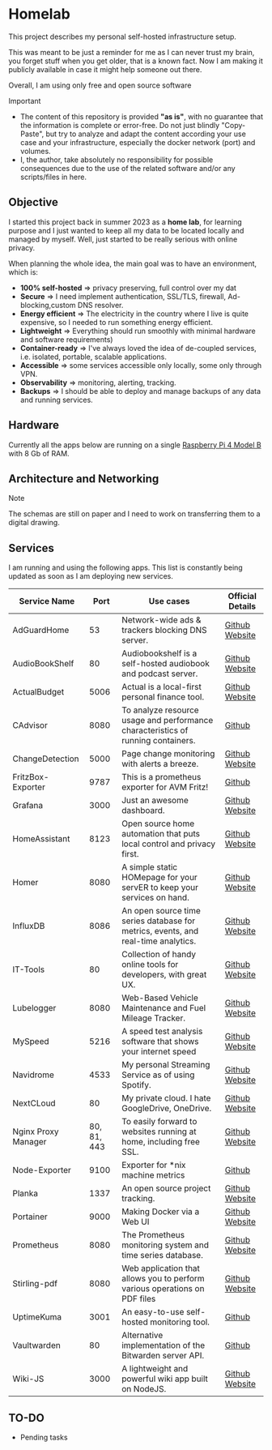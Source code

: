 # Homelab

This project describes my personal self-hosted infrastructure setup.

This was meant to be just a reminder for me as I can never trust my brain, you forget stuff when you get older, that is a known fact. Now I am making it publicly available in case it might help someone out there.

Overall, I am using  only free and open source software

> [!IMPORTANT]
> - The content of this repository is provided **"as is"**, with no guarantee that the information is complete or error-free. Do not just blindly "Copy-Paste", but try to analyze and adapt the content according your use case and your infrastructure, especially the docker network (port) and volumes.
> - I, the author, take absolutely no responsibility for possible consequences due to the use of the related software and/or any scripts/files in here.

## Objective

I started this project back in summer 2023 as a **home lab**, for learning purpose and I just wanted to keep all my data to be located locally and managed by myself. Well, just started to be really serious with online privacy. 

When planning the whole idea, the main goal was to have an environment, which is:

- **100% self-hosted** => privacy preserving, full control over my dat
- **Secure** => I need implement authentication, SSL/TLS, firewall, Ad-blocking,custom DNS resolver.
- **Energy efficient** => The electricity in the country where I live is quite expensive, so I needed to run something energy efficient.
- **Lightweight** => Everything should run smoothly with minimal hardware and software requirements)
- **Container-ready** => I've always loved the idea of de-coupled services, i.e. isolated, portable, scalable applications. 
- **Accessible** => some services accessible only locally, some only through VPN.
- **Observability** => monitoring, alerting, tracking.
- **Backups** => I should be able to deploy and manage backups of any data and running services. 


## Hardware

Currently all the apps below are running on a single [Raspberry Pi 4 Model B](https://www.raspberrypi.com/products/raspberry-pi-4-model-b/) with 8 Gb of RAM. 

## Architecture and Networking

> [!NOTE]
> The schemas are still on paper and I need to work on transferring them to a digital drawing.

## Services

I am running and using the following apps. This list is constantly being updated as soon as I am deploying new services. 

| Service Name   		|	Port		| Use cases																			| Official Details																									|
|-----------------------|---------------|-----------------------------------------------------------------------------------|------------------------------------------------------------------------------------------------------------------	|
| AdGuardHome			|	53			| Network-wide ads & trackers blocking DNS server.									| [Github](https://github.com/AdguardTeam/AdGuardHome)	[Website](https://adguard.com/)								|
| AudioBookShelf		|	80			| Audiobookshelf is a self-hosted audiobook and podcast server.						| [Github](https://github.com/advplyr/audiobookshelf)	[Website](https://www.audiobookshelf.org/)					|
| ActualBudget			|	5006		| Actual is a local-first personal finance tool. 									| [Github](https://github.com/actualbudget/actual)	[Website](https://actualbudget.com/)							|
| CAdvisor				|	8080		| To analyze resource usage and performance characteristics of running containers.	| [Github](https://github.com/google/cadvisor)																		|
| ChangeDetection		|	5000		| Page change monitoring with alerts a breeze.	 									| [Github](https://github.com/dgtlmoon/changedetection.io)	[Website](https://changedetection.io/)					|
| FritzBox-Exporter		|	9787		| This is a prometheus exporter for AVM Fritz! 	 									| [Github](https://github.com/pdreker/fritz_exporter)																|
| Grafana				|	3000		| Just an awesome dashboard.														| [Github](https://github.com/grafana/)	[Website](https://grafana.com/)												|
| HomeAssistant			|	8123		| Open source home automation that puts local control and privacy first.			| [Github](https://github.com/home-assistant/core)	[Website](https://www.home-assistant.io/)						|
| Homer					|	8080		| A simple static HOMepage for your servER to keep your services on hand.			| [Github](https://github.com/bastienwirtz/homer)	[Website](https://homer-demo.netlify.app/)						|
| InfluxDB				|	8086		| An open source time series database for metrics, events, and real-time analytics.	| [Github](https://github.com/influxdata/influxdb)	[Website](https://www.influxdata.com/)							|
| IT-Tools				|	80			| Collection of handy online tools for developers, with great UX.					| [Github](https://github.com/CorentinTh/it-tools)	[Website](https://it-tools.tech/)								|
| Lubelogger			|	8080		| Web-Based Vehicle Maintenance and Fuel Mileage Tracker.							| [Github](https://github.com/hargata/lubelog)	[Website](https://lubelogger.com/)									|
| MySpeed				|	5216		| A speed test analysis software that shows your internet speed						| [Github](https://github.com/gnmyt/myspeed)	[Website](https://myspeed.dev/)										|
| Navidrome				|	4533		| My personal Streaming Service as of using Spotify.								| [Github](https://github.com/navidrome/navidrome/)	[Website](https://www.navidrome.org/)							|
| NextCLoud				|	80			| My private cloud. I hate GoogleDrive, OneDrive.									| [Github](https://github.com/nextcloud)	[Website](https://nextcloud.com/)										|
| Nginx Proxy Manager	|	80, 81, 443	| To easily forward to websites running at home, including free SSL.				| [Github](https://github.com/NginxProxyManager/nginx-proxy-manager)	[Website](https://nginxproxymanager.com/)	|
| Node-Exporter			|	9100		| Exporter for *nix machine metrics													| [Github](https://github.com/prometheus/node_exporter)																|
| Planka				|	1337		| An open source project tracking.													| [Github](https://github.com/plankanban/planka/)	[Website](https://planka.app/)									|
| Portainer				|	9000		| Making Docker via a Web  UI														| [Github](https://github.com/portainer/portainer)	[Website](https://www.portainer.io/)							|
| Prometheus			|	8080		| The Prometheus monitoring system and time series database.						| [Github](https://github.com/prometheus/prometheus)	[Website](https://prometheus.io/)							|
| Stirling-pdf			|	8080		| Web application that allows you to perform various operations on PDF files		| [Github](https://github.com/Stirling-Tools/Stirling-PDF)	[Website](https://prometheus.io/)						|
| UptimeKuma			|	3001		| An easy-to-use self-hosted monitoring tool.										| [Github](https://github.com/louislam/uptime-kuma)																	|
| Vaultwarden			|	80			| Alternative implementation of the Bitwarden server API.							| [Github](https://github.com/dani-garcia/vaultwarden)																|
| Wiki-JS				|	3000		| A lightweight and powerful wiki app built on NodeJS.								| [Github](https://github.com/Requarks/wiki)	[Website](https://js.wiki/)											|


## TO-DO

- Pending tasks